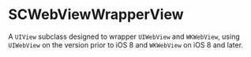 # SCWebViewWrapperView
A `UIView` subclass designed to wrapper `UIWebView` and `WKWebView`, using `UIWebView` on the version prior to iOS 8 and `WKWebView` on iOS 8 and later.
